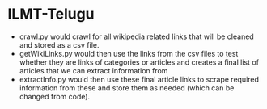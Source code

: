 # ILMT-Telugu

- crawl.py would crawl for all wikipedia related links that will be cleaned and stored as a csv file.
- getWikiLinks.py would then use the links from the csv files to test whether they are links of categories or articles and creates a final list of articles that we can extract information from
- extractInfo.py would then use these final article links to scrape required information from these and store them as needed (which can be changed from code).